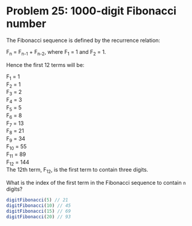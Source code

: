 # Problem 25: 1000-digit Fibonacci number

The Fibonacci sequence is defined by the recurrence relation:

F<sub>n</sub> = F<sub>n-1</sub> + F<sub>n-2</sub>, where F<sub>1</sub> = 1 and F<sub>2</sub> = 1.

Hence the first 12 terms will be:

F<sub>1</sub> = 1 <br>
F<sub>2</sub> = 1 <br>
F<sub>3</sub> = 2 <br>
F<sub>4</sub> = 3 <br>
F<sub>5</sub> = 5 <br>
F<sub>6</sub> = 8 <br>
F<sub>7</sub> = 13 <br>
F<sub>8</sub> = 21 <br>
F<sub>9</sub> = 34 <br>
F<sub>10</sub> = 55 <br>
F<sub>11</sub> = 89 <br>
F<sub>12</sub> = 144 <br>
The 12th term, F<sub>12</sub>, is the first term to contain three digits.

What is the index of the first term in the Fibonacci sequence to contain `n` digits?

```javascript
digitFibonacci(5) // 21
digitFibonacci(10) // 45
digitFibonacci(15) // 69
digitFibonacci(20) // 93
```
